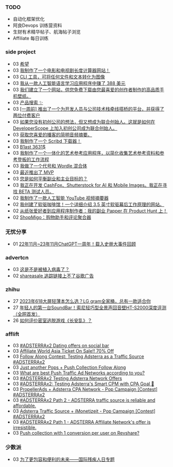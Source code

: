 ### TODO
-  自动化框架优化
-  阿良Devops 训练营资料
-  生财有术精华帖子、航海帖子浏览
-  Affiliate 每日训练

### side project
<!-- sideproject:START -->
-  03 [希望](https://www.reddit.com/r/SideProject/comments/189rpti/hope/)
-  03 [我制作了一个电影和电视剧长度计算器网站！](https://github.com/mehmetkahya0/TV-Series-Length-Calculator)
-  03 [CLI 工具，可将任何文件和文本转化为图像](https://old.reddit.com/r/golang/comments/1892qcy/a_cli_tool_that_turns_any_file_and_text_into_an/)
-  03 [我从一款人工智能语言学习应用程序中赚了 388 美元](https://www.reddit.com/r/SideProject/comments/189shc3/i_made_388_from_an_ai_language_learning_app/)
-  03 [我们建立了一个网站，供您免费下载由您最喜爱的创作者制作的高品质手机壁纸。](https://www.reddit.com/r/SideProject/comments/189s4hp/we_made_a_website_to_download_highquality_curated/)
-  03 [产品搜索 ✨](https://www.reddit.com/r/SideProject/comments/189oyg7/live_on_product_hunt/)
-  03 [[一周前] 推出了一个为开发人员与公司技术栈牵线搭桥的平台，并获得了两位付费客户](https://old.reddit.com/r/SideProject/comments/189qamv/one_week_ago_launched_a_platform_for_matching/)
-  03 [如果您没有初创公司的想法，但又想成为联合创始人。这就是如何在 DeveloperScope 上加入初创公司成为联合创始人。](https://old.reddit.com/r/SideProject/comments/189pckg/if_you_dont_have_startup_idea_and_want_to_be_a/)
-  03 [获取您喜爱的播客的简明音频摘要。](https://old.reddit.com/r/SideProject/comments/189o8sz/get_concise_audio_summaries_of_your_favorite/)
-  03 [我制作了一个 Scribd 下载器！](https://www.reddit.com/r/SideProject/comments/189mh3o/i_have_build_a_scribd_downloader/)
-  03 [B1ast 3631$](https://www.reddit.com/r/SideProject/comments/189kxrh/b1ast_3631/)
-  03 [我制作了一个一体化的艺术参考应用程序，以简化收集艺术参考资料和参考登板的工作流程](https://www.reddit.com/r/SideProject/comments/189kpm6/i_made_an_allinone_art_reference_app_to/)
-  03 [我做了一个代号和 Wordle 混合体](https://codewords.app/)
-  03 [最近推出了 MVP](https://www.reddit.com/r/SideProject/comments/189ib8l/launched_an_mvp_recently/)
-  03 [您是如何平衡副业和主业目标的？](https://www.reddit.com/r/SideProject/comments/189gllj/how_do_you_balance_your_side_projects_with_your/)
-  03 [我正在开发 CashFox、Shutterstock for AI 和 Mobile Images。我正在寻找 BETA 测试人员。](https://www.reddit.com/r/SideProject/comments/189ggp7/im_building_cashfox_shutterstock_for_ai_and/)
-  02 [我制作了一款人工智能 YouTube 视频摘要器](https://old.reddit.com/r/SideProject/comments/189btgl/i_made_an_ai_youtube_video_summarizer/)
-  02 [我创建了软驱咖啡馆！一个详细介绍 3.5 英寸软驱幕后工作原理的网站。](https://old.reddit.com/r/SideProject/comments/189b6t2/i_made_the_floppy_cafe_a_website_explaining_in/)
-  02 [从纸张爱好者到应用程序制作者：我的副业 Papper 在 Product Hunt 上！](https://www.reddit.com/r/SideProject/comments/189armo/from_paper_lover_to_app_maker_my_side_project/)
-  02 [ShopMigo：购物助手和评论聚合器](https://www.reddit.com/r/SideProject/comments/189a6xh/shopmigo_shopping_assistant_and_review_aggregator/)<!-- sideproject:END -->


### 无忧分享
<!-- ruyo:START -->
-  01 [22年11月~23年11月ChatGPT一周年！载入史册大事件回顾](https://51.ruyo.net/18557.html)<!-- ruyo:END -->

### advertcn
<!-- advertcn:START -->
-  03 [这是不是被植入病毒了？](https://www.advertcn.com/forum.php?mod=viewthread&tid=113169)
-  02 [shareasale 追踪链接上不了谷歌广告](https://www.advertcn.com/forum.php?mod=viewthread&tid=113167)<!-- advertcn:END -->

### zhihu
<!-- zhihu:START -->
-  27 [2023年618大屏轻薄本怎么选？LG gram全家桶，总有一款适合你](http://zhuanlan.zhihu.com/p/632641888?utm_campaign=rss&utm_medium=rss&utm_source=rss&utm_content=title)
-  27 [年轻人的第一台SoundBar！索尼轻巧型全景声回音壁HT-S2000深度评测（全网首发）](http://zhuanlan.zhihu.com/p/630990296?utm_campaign=rss&utm_medium=rss&utm_source=rss&utm_content=title)
-  26 [如何评价密室逃脱游戏《长安乱》？](http://www.zhihu.com/question/563950552/answer/3045961312?utm_campaign=rss&utm_medium=rss&utm_source=rss&utm_content=title)<!-- zhihu:END -->

### afflift
<!-- afflift:START -->
-  03 [#ADSTERRAx2 Dating offers on social bar](https://afflift.com/f/threads/adsterrax2-dating-offers-on-social-bar.12152/)
-  03 [Affiliate World Asia Ticket On Sale!! 70% Off](https://afflift.com/f/threads/affiliate-world-asia-ticket-on-sale-70-off.10000/)
-  03 [Follow Along Contest: Testing Adsterra as a Traffic Source #ADSTERRAx2](https://afflift.com/f/threads/follow-along-contest-testing-adsterra-as-a-traffic-source-adsterrax2.12142/)
-  03 [Just another Pops + Push Collection Follow Along](https://afflift.com/f/threads/just-another-pops-push-collection-follow-along.12183/)
-  03 [What are best Push Traffic Ad Networks according to you?](https://afflift.com/f/threads/what-are-best-push-traffic-ad-networks-according-to-you.11953/)
-  03 [#ADSTERRAx2 Testing Adsterra Network Offers](https://afflift.com/f/threads/adsterrax2-testing-adsterra-network-offers.12179/)
-  03 [#ADSTERRAx2: Testing Adsterra&#39;s Smart CPM with CPA Goal 🚀](https://afflift.com/f/threads/adsterrax2-testing-adsterras-smart-cpm-with-cpa-goal-%F0%9F%9A%80.12059/)
-  03 [PropellerAds + Adsterra CPA Network - Pop Campaign [Contest] #ADSTERRAx2](https://afflift.com/f/threads/propellerads-adsterra-cpa-network-pop-campaign-contest-adsterrax2.12144/)
-  03 [#ADSTERRAx2 Path 2 - ADSTERRA traffic source is reliable and affordable.](https://afflift.com/f/threads/adsterrax2-path-2-adsterra-traffic-source-is-reliable-and-affordable.11986/)
-  03 [Adsterra Traffic Source + iMonetizeit - Pop Campaign [Contest] #ADSTERRAx2](https://afflift.com/f/threads/adsterra-traffic-source-imonetizeit-pop-campaign-contest-adsterrax2.12143/)
-  03 [#ADSTERRAx2 Path 1 - ADSTERRA Affiliate Network&#39;s offer is irresistible.](https://afflift.com/f/threads/adsterrax2-path-1-adsterra-affiliate-networks-offer-is-irresistible.11985/)
-  03 [Push collection with 1 conversion per user on Revshare?](https://afflift.com/f/threads/push-collection-with-1-conversion-per-user-on-revshare.12177/)<!-- afflift:END -->

### 少数派
<!-- sspai:START -->
-  03 [为了更包容和便利的未来——国际残疾人日专题](https://sspai.com/post/70270)<!-- sspai:END -->
